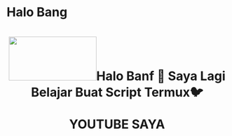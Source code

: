 <h1>
  Halo Bang


<h1>

<div align="center">
  <img src="https://encrypted-tbn0.gstatic.com/images?q=tbn:ANd9GcTnWDk8JygsTKnUK9G3Jb7PKXQw4bvyudyj9A&usqp=CAU" width="200" height="100"

<p style="font-weight:300;">Halo Banf 👋
Saya Lagi Belajar Buat Script Termux🐦</p>


<b href="https://www.youtube.com/c/OTAKKOSONG">YOUTUBE SAYA</b> 
